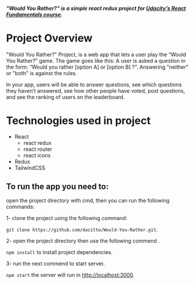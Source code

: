 ##### "Would You Rather?" is a simple react redux project for [Udacity’s React Fundamentals course](https://www.udacity.com/course/react-nanodegree--nd019).

# Project Overview

"Would You Rather?" Project, is a web app that lets a user play the “Would You Rather?” game. The game goes like this: A user is asked a question in the form: “Would you rather [option A] or [option B] ?”. Answering "neither" or "both" is against the rules.

In your app, users will be able to answer questions, see which questions they haven’t answered, see how other people have voted, post questions, and see the ranking of users on the leaderboard.

# Technologies used in project

- React
  - react redux
  - react router
  - react icons
- Redux
- TailwindCSS

## To run the app you need to:

open the project directory with cmd, then you can run the following commands:

1- clone the project using the following command:

`git clone https://github.com/dacitto/Would-You-Rather.git`.

2- open the project directory then use the following commend .

`npm install` to install project dependencies.

3- run the next commend to start server.

`npm start` the server will run in [http://localhost:3000](http://localhost:3000/).
